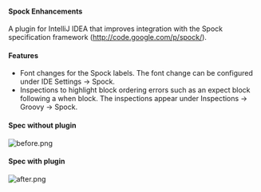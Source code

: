 #### Spock Enhancements

A plugin for IntelliJ IDEA that improves integration with the Spock specification framework (http://code.google.com/p/spock/).

#### Features
* Font changes for the Spock labels. The font change can be configured under IDE Settings -> Spock.
* Inspections to highlight block ordering errors such as an expect block following a when block. The inspections appear under Inspections -> Groovy -> Spock.

#### Spec without plugin

![before.png](https://raw.github.com/wiki/cholick/idea-spock-enhancements/before.png)

#### Spec with plugin

![after.png](https://raw.github.com/wiki/cholick/idea-spock-enhancements/after.png)
